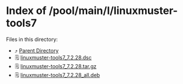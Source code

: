 
# Index of /pool/main/l/linuxmuster-tools7
Files in this directory:
- ⤴ [Parent Directory](../)
- 🗒 [linuxmuster-tools7_7.2.28.dsc](linuxmuster-tools7_7.2.28.dsc)
- 🗒 [linuxmuster-tools7_7.2.28.tar.gz](linuxmuster-tools7_7.2.28.tar.gz)
- 🗒 [linuxmuster-tools7_7.2.28_all.deb](linuxmuster-tools7_7.2.28_all.deb)
